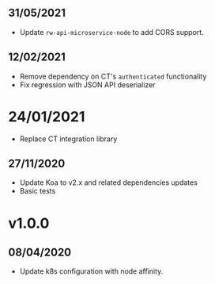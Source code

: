 ## 31/05/2021

- Update `rw-api-microservice-node` to add CORS support.

## 12/02/2021

- Remove dependency on CT's `authenticated` functionality
- Fix regression with JSON API deserializer

# 24/01/2021

- Replace CT integration library

## 27/11/2020

- Update Koa to v2.x and related dependencies updates
- Basic tests

# v1.0.0

## 08/04/2020

- Update k8s configuration with node affinity.

